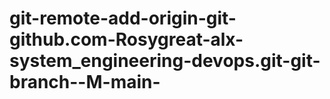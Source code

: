 # git-remote-add-origin-git-github.com-Rosygreat-alx-system_engineering-devops.git-git-branch--M-main-